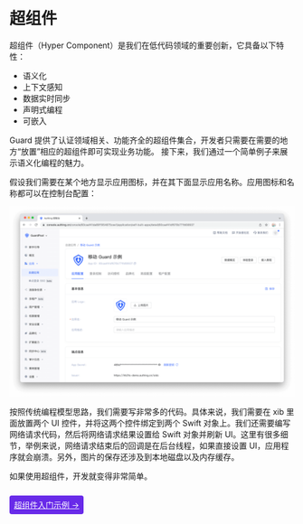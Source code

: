 # 超组件

<LastUpdated/>

超组件（Hyper Component）是我们在低代码领域的重要创新，它具备以下特性：

* 语义化
* 上下文感知
* 数据实时同步
* 声明式编程
* 可嵌入

Guard 提供了认证领域相关、功能齐全的超组件集合，开发者只需要在需要的地方“放置”相应的超组件即可实现业务功能。
接下来，我们通过一个简单例子来展示语义化编程的魅力。

假设我们需要在某个地方显示应用图标，并在其下面显示应用名称。应用图标和名称都可以在控制台配置：

![](./../images/appconfig.png)

按照传统编程模型思路，我们需要写非常多的代码。具体来说，我们需要在 xib 里面放置两个 UI 控件，并将这两个控件绑定到两个 Swift 对象上。我们还需要编写网络请求代码，然后将网络请求结果设置给 Swift 对象并刷新 UI。这里有很多细节，举例来说，网络请求结束后的回调是在后台线程，如果直接设置 UI，应用程序就会崩溃。另外，图片的保存还涉及到本地磁盘以及内存缓存。

如果使用超组件，开发就变得非常简单。

<br>
<span style="background-color: #682AE9;a:link:color:#FFF;padding:8px;border-radius: 4px;"><a href="./tutorial/example.html" style="color:#FFF;">超组件入门示例 →</a>
</span>